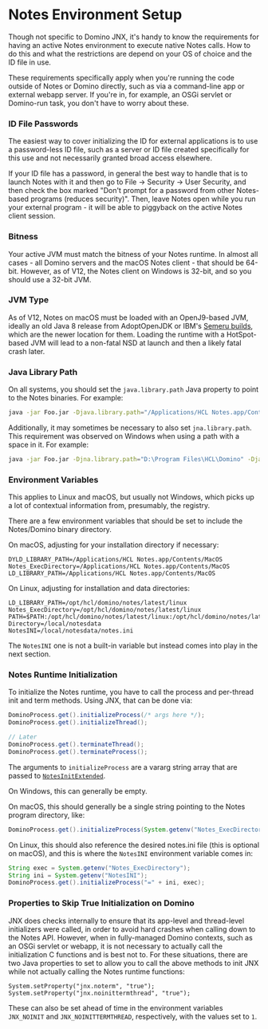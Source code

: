 # Notes Environment Setup

Though not specific to Domino JNX, it's handy to know the requirements for having an active Notes environment to execute native Notes calls. How to do this and what the restrictions are depend on your OS of choice and the ID file in use.

These requirements specifically apply when you're running the code outside of Notes or Domino directly, such as via a command-line app or external webapp server. If you're in, for example, an OSGi servlet or Domino-run task, you don't have to worry about these.

### ID File Passwords

The easiest way to cover initializing the ID for external applications is to use a password-less ID file, such as a server or ID file created specifically for this use and not necessarily granted broad access elsewhere.

If your ID file has a password, in general the best way to handle that is to launch Notes with it and then go to File -> Security -> User Security, and then check the box marked "Don't prompt for a password from other Notes-based programs (reduces security)". Then, leave Notes open while you run your external program - it will be able to piggyback on the active Notes client session.

### Bitness

Your active JVM must match the bitness of your Notes runtime. In almost all cases - all Domino servers and the macOS Notes client - that should be 64-bit. However, as of V12, the Notes client on Windows is 32-bit, and so you should use a 32-bit JVM.

### JVM Type

As of V12, Notes on macOS must be loaded with an OpenJ9-based JVM, ideally an old Java 8 release from AdoptOpenJDK or IBM's [Semeru builds](https://developer.ibm.com/languages/java/semeru-runtimes/), which are the newer location for them. Loading the runtime with a HotSpot-based JVM will lead to a non-fatal NSD at launch and then a likely fatal crash later.

### Java Library Path

On all systems, you should set the `java.library.path` Java property to point to the Notes binaries. For example:

```sh
java -jar Foo.jar -Djava.library.path="/Applications/HCL Notes.app/Contents/MacOS"
```

Additionally, it may sometimes be necessary to also set `jna.library.path`. This requirement was observed on Windows when using a path with a space in it. For example:

```sh
java -jar Foo.jar -Djna.library.path="D:\Program Files\HCL\Domino" -Djava.library.path="D:\Program Files\HCL\Domino"
```

### Environment Variables

This applies to Linux and macOS, but usually not Windows, which picks up a lot of contextual information from, presumably, the registry.

There are a few environment variables that should be set to include the Notes/Domino binary directory.

On macOS, adjusting for your installation directory if necessary:

```
DYLD_LIBRARY_PATH=/Applications/HCL Notes.app/Contents/MacOS
Notes_ExecDirectory=/Applications/HCL Notes.app/Contents/MacOS
LD_LIBRARY_PATH=/Applications/HCL Notes.app/Contents/MacOS
```

On Linux, adjusting for installation and data directories:

```
LD_LIBRARY_PATH=/opt/hcl/domino/notes/latest/linux
Notes_ExecDirectory=/opt/hcl/domino/notes/latest/linux
PATH=$PATH:/opt/hcl/domino/notes/latest/linux:/opt/hcl/domino/notes/latest/linux/res/C
Directory=/local/notesdata
NotesINI=/local/notesdata/notes.ini
```

The `NotesINI` one is not a built-in variable but instead comes into play in the next section.

### Notes Runtime Initialization

To initialize the Notes runtime, you have to call the process and per-thread init and term methods. Using JNX, that can be done via:

```java
DominoProcess.get().initializeProcess(/* args here */);
DominoProcess.get().initializeThread();

// Later
DominoProcess.get().terminateThread();
DominoProcess.get().terminateProcess();
```

The arguments to `initializeProcess` are a vararg string array that are passed to [`NotesInitExtended`](https://www.mindoo.de/hcl/api901ref.nsf/61fd4e9848264ad28525620b006ba8bd/e151a8f6c224633d85255f7f00664516?OpenDocument).

On Windows, this can generally be empty.

On macOS, this should generally be a single string pointing to the Notes program directory, like:

```java
DominoProcess.get().initializeProcess(System.getenv("Notes_ExecDirectory"));
```

On Linux, this should also reference the desired notes.ini file (this is optional on macOS), and this is where the `NotesINI` environment variable comes in:

```java
String exec = System.getenv("Notes_ExecDirectory");
String ini = System.getenv("NotesINI");
DominoProcess.get().initializeProcess("=" + ini, exec);
```

### Properties to Skip True Initialization on Domino

JNX does checks internally to ensure that its app-level and thread-level initializers were called, in order to avoid hard crashes when calling down to the Notes API. However, when in fully-managed Domino contexts, such as an OSGi servlet or webapp, it is not necessary to actually call the initialization C functions and is best not to. For these situations, there are two Java properties to set to allow you to call the above methods to init JNX while not actually calling the Notes runtime functions:

```
System.setProperty("jnx.noterm", "true");
System.setProperty("jnx.noinittermthread", "true");
```

These can also be set ahead of time in the environment variables `JNX_NOINIT` and `JNX_NOINITTERMTHREAD`, respectively, with the values set to `1`.
